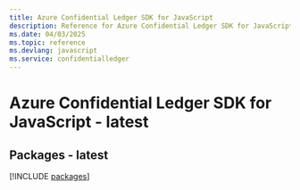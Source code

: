 ```yaml
---
title: Azure Confidential Ledger SDK for JavaScript
description: Reference for Azure Confidential Ledger SDK for JavaScript
ms.date: 04/03/2025
ms.topic: reference
ms.devlang: javascript
ms.service: confidentialledger
---
```

# Azure Confidential Ledger SDK for JavaScript - latest
## Packages - latest
[!INCLUDE [packages](confidential-ledger-index.md)]